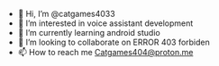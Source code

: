 - 👋 Hi, I’m @catgames4033
- 👀 I’m interested in voice assistant development
- 🌱 I’m currently learning android studio
- 💞️ I’m looking to collaborate on ERROR 403 forbiden
- 📫 How to reach me Catgames404@proton.me

<!---
catgames4033/catgames4033 is a ✨ special ✨ repository because its `README.md` (this file) appears on your GitHub profile.
You can click the Preview link to take a look at your changes.
--->
